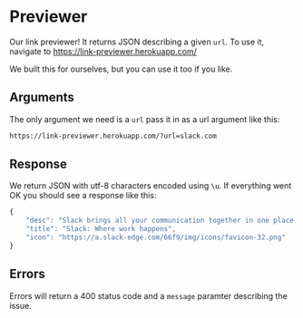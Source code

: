 # Previewer
Our link previewer! It returns JSON describing a given `url`. To use it, navigate to https://link-previewer.herokuapp.com/

We built this for ourselves, but you can use it too if you like.

## Arguments
The only argument we need is a `url` pass it in as a url argument like this:

```sh
https://link-previewer.herokuapp.com/?url=slack.com
```

## Response
We return JSON with utf-8 characters encoded using `\u`. If everything went OK you should see a response like this:

```js
{
    "desc": "Slack brings all your communication together in one place. It\u2019s real-time messaging, archiving and search for modern teams.",
    "title": "Slack: Where work happens",
    "icon": "https://a.slack-edge.com/66f9/img/icons/favicon-32.png"
}
```

## Errors
Errors will return a 400 status code and a `message` paramter describing the issue.
